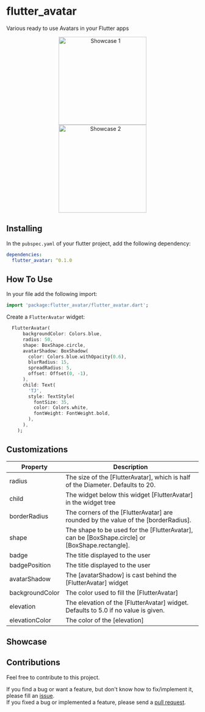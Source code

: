 # flutter_avatar

Various ready to use Avatars in your Flutter apps

<p align="center">
<img src="flutter_avatar/screenshots/fa_1.png" alt="Showcase 1" width="230px" hspace="30"/>  <img src="flutter_avatar/screenshots/fa_1.png" alt="Showcase 2" width="230px"/> 
</p>

## Installing

In the `pubspec.yaml` of your flutter project, add the following dependency:

```yaml
dependencies:
  flutter_avatar: ^0.1.0
```

## How To Use

In your file add the following import:

```dart
import 'package:flutter_avatar/flutter_avatar.dart';
```

Create a `FlutterAvatar` widget:

```dart
  FlutterAvatar(
      backgroundColor: Colors.blue,
      radius: 50,
      shape: BoxShape.circle,
      avatarShadow: BoxShadow(
        color: Colors.blue.withOpacity(0.6),
        blurRadius: 15,
        spreadRadius: 5,
        offset: Offset(0, -1),
      ),
      child: Text(
        'TJ',
        style: TextStyle(
          fontSize: 35,
          color: Colors.white,
          fontWeight: FontWeight.bold,
        ),
      ),
    );
```

## Customizations 

Property | Description
-------- | ---------------
radius    | The size of the [FlutterAvatar], which is half of the Diameter. Defaults to 20.
child    | The widget below this widget [FlutterAvatar] in the widget tree
borderRadius    | The corners of the [FlutterAvatar] are rounded by the value of the [borderRadius].
shape    | The shape to be used for the [FlutterAvatar], can be [BoxShape.circle] or [BoxShape.rectangle].
badge    | The title displayed to the user
badgePosition    | The title displayed to the user
avatarShadow    | The [avatarShadow] is cast behind the [FlutterAvatar] widget
backgroundColor    | The color used to fill the [FlutterAvatar]
elevation    | The elevation of the [FlutterAvatar] widget. Defaults to 5.0 if no value is given.
elevationColor    | The color of the [elevation]

## Showcase


## Contributions 

Feel free to contribute to this project.

If you find a bug or want a feature, but don't know how to fix/implement it, please fill an [issue](https://github.com/timilehinjegede/flutter_avatar/issues).  
If you fixed a bug or implemented a feature, please send a [pull request](https://github.com/timilehinjegede/flutter_avatar/pulls).